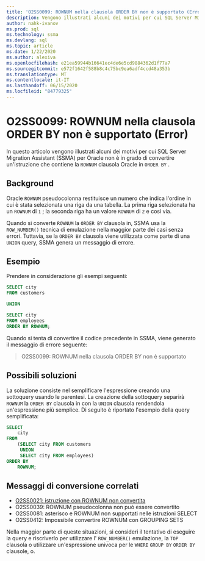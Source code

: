 ```yaml
---
title: 'O2SS0099: ROWNUM nella clausola ORDER BY non è supportato (Error)'
description: Vengono illustrati alcuni dei motivi per cui SQL Server Migration Assistant (SSMA) per Oracle non è in grado di convertire un'istruzione che contiene Oracle ROWNUM nella clausola ORDER BY.
author: nahk-ivanov
ms.prod: sql
ms.technology: ssma
ms.devlang: sql
ms.topic: article
ms.date: 1/22/2020
ms.author: alexiva
ms.openlocfilehash: e21ea59944b16641ec4de6e5cd9884362d1f77a7
ms.sourcegitcommit: e572f1642f588b8c4c75bc9ea6adf4ccd48a353b
ms.translationtype: MT
ms.contentlocale: it-IT
ms.lasthandoff: 06/15/2020
ms.locfileid: "84779325"
---
```

# <a name="o2ss0099-rownum-in-order-by-clause-is-not-supported-error"></a>O2SS0099: ROWNUM nella clausola ORDER BY non è supportato (Error)

In questo articolo vengono illustrati alcuni dei motivi per cui SQL Server Migration Assistant (SSMA) per Oracle non è in grado di convertire un'istruzione che contiene la `ROWNUM` clausola Oracle in `ORDER BY` .

## <a name="background"></a>Background

Oracle `ROWNUM` pseudocolonna restituisce un numero che indica l'ordine in cui è stata selezionata una riga da una tabella. La prima riga selezionata ha un `ROWNUM` di `1` ; la seconda riga ha un valore `ROWNUM` di `2` e così via.

Quando si converte `ROWNUM` la `ORDER BY` clausola in, SSMA usa la `ROW_NUMBER()` tecnica di emulazione nella maggior parte dei casi senza errori. Tuttavia, se la `ORDER BY` clausola viene utilizzata come parte di una `UNION` query, SSMA genera un messaggio di errore.

## <a name="example"></a>Esempio

Prendere in considerazione gli esempi seguenti:

```sql
SELECT city
FROM customers

UNION

SELECT city
FROM employees
ORDER BY ROWNUM;
```

Quando si tenta di convertire il codice precedente in SSMA, viene generato il messaggio di errore seguente:

> O2SS0099: ROWNUM nella clausola ORDER BY non è supportato

## <a name="possible-remedies"></a>Possibili soluzioni

La soluzione consiste nel semplificare l'espressione creando una sottoquery usando le parentesi. La creazione della sottoquery separirà `ROWNUM` la `ORDER BY` clausola in con la `UNION` clausola rendendola un'espressione più semplice. Di seguito è riportato l'esempio della query semplificata:

```sql
SELECT
    city
FROM
    (SELECT city FROM customers
     UNION
     SELECT city FROM employees)
ORDER BY
    ROWNUM;
```

## <a name="related-conversion-messages"></a>Messaggi di conversione correlati

* [O2SS0021: istruzione con ROWNUM non convertita](o2ss0021.md)
* O2SS0039: ROWNUM pseudocolonna non può essere convertito
* O2SS0081: asterisco e ROWNUM non supportati nelle istruzioni SELECT
* O2SS0412: Impossibile convertire ROWNUM con GROUPING SETS

Nella maggior parte di queste situazioni, si consideri il tentativo di eseguire la query e riscriverlo per utilizzare l' `ROW_NUMBER()` emulazione, la `TOP` clausola o utilizzare un'espressione univoca per le `WHERE` `GROUP BY` `ORDER BY` clausole, o.

